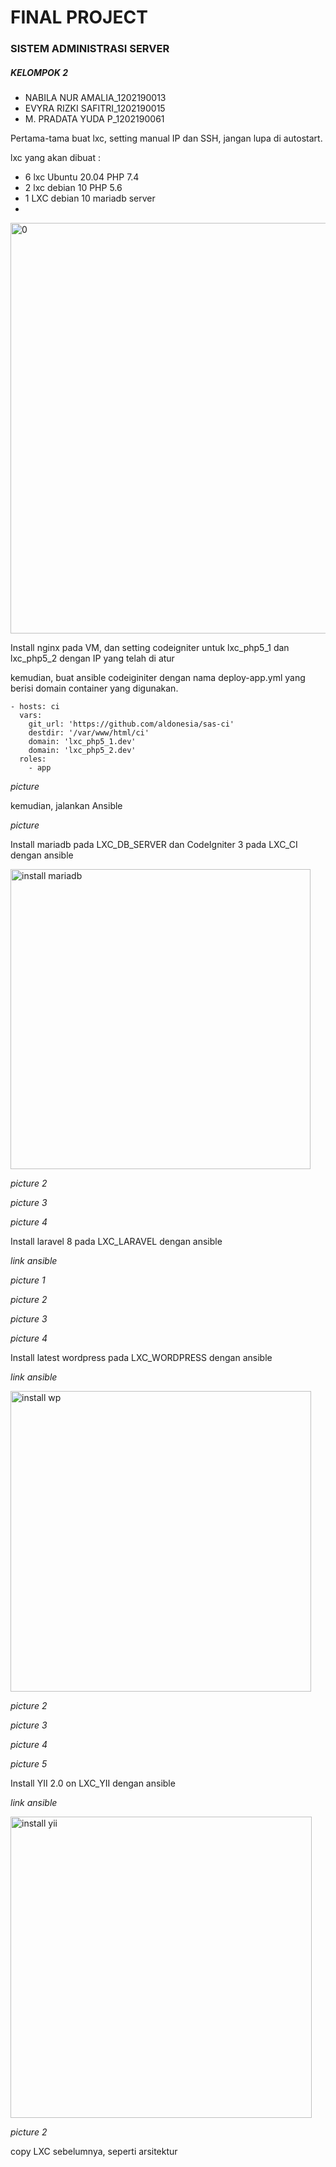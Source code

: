 # FINAL PROJECT

### SISTEM ADMINISTRASI SERVER 

##### KELOMPOK 2

- NABILA NUR AMALIA_1202190013
- EVYRA RIZKI SAFITRI_1202190015
- M. PRADATA YUDA P_1202190061

Pertama-tama buat lxc, setting manual IP dan SSH, jangan lupa di autostart.

lxc yang akan dibuat :

- 6 lxc Ubuntu 20.04 PHP 7.4
- 2 lxc debian 10 PHP 5.6
- 1 LXC debian 10 mariadb server
- 
<img width="657" alt="0" src="https://user-images.githubusercontent.com/92876637/152000482-329fb3be-1d35-48dd-9e4a-b2d7abb6f0d3.PNG">


Install nginx pada VM, dan setting codeigniter untuk lxc_php5_1 dan lxc_php5_2 dengan IP yang telah di atur



kemudian, buat ansible codeiginiter dengan nama deploy-app.yml yang berisi domain container yang digunakan.


```
- hosts: ci
  vars:
    git_url: 'https://github.com/aldonesia/sas-ci'
    destdir: '/var/www/html/ci'
    domain: 'lxc_php5_1.dev'
    domain: 'lxc_php5_2.dev'
  roles:
    - app
```

*picture*



kemudian, jalankan Ansible

*picture*



Install mariadb pada LXC_DB_SERVER dan CodeIgniter 3 pada LXC_CI dengan ansible

<img width="480" alt="install mariadb" src="https://user-images.githubusercontent.com/92876637/152000830-fb0c33a5-ad9a-4208-9220-ef0b533efcd8.PNG">


*picture 2*

*picture 3*

*picture 4*



Install laravel 8 pada LXC_LARAVEL dengan ansible

*link ansible*

*picture 1*

*picture 2*

*picture 3*

*picture 4*



Install latest wordpress pada LXC_WORDPRESS dengan ansible

*link ansible*

<img width="481" alt="install wp" src="https://user-images.githubusercontent.com/92876637/152000931-0d739789-12bc-4f11-b397-0524b4a82c42.PNG">


*picture 2*

*picture 3*

*picture 4*

*picture 5*



Install YII 2.0 on LXC_YII dengan ansible

*link ansible*

<img width="482" alt="install yii" src="https://user-images.githubusercontent.com/92876637/152000974-f05bcf3a-b8e1-432a-bd94-3c98a4d3541e.PNG">


*picture 2*



copy LXC sebelumnya, seperti arsitektur 




